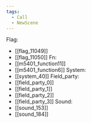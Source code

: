 ```yaml
---
tags:
  - Call
  - NewScene
---
```

Flag:
- [[flag_11049]]
- [[flag_11050]]
Fn:
- [[m5401_function11]]
- [[m5401_function6]]
System:
- [[system_40]]
Field_party:
- [[field_party_0]]
- [[field_party_1]]
- [[field_party_2]]
- [[field_party_3]]
Sound:
- [[sound_153]]
- [[sound_184]]
